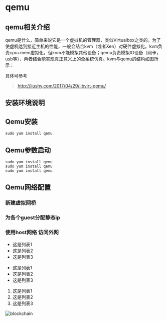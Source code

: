# qemu
## qemu相关介绍

qemu是什么，简单来说它是一个虚拟机的管理器，类似Virtualbox之类的。为了使虚机达到接近主机的性能，一般会结合kvm（或者Xen）对硬件虚拟化。kvm负责cpu+mem虚拟化，但kvm不能模拟其他设备；qemu负责模拟IO设备（网卡，usb等），两者结合能实现真正意义上的全系统仿真。kvm与qemu的结构如图所示：

具体可参考
> http://liushy.com/2017/04/29/libvirt-qemu/

## 安装环境说明

## Qemu安装
`
sudo yum install qemu 
`

## Qemu参数启动
```
sudo yum install qemu 
sudo yum install qemu 
sudo yum install qemu 
```


## Qemu网络配置

### 新建虚拟网桥

### 为各个guest分配静态ip

### 使用host网络 访问外网

- 这是列表1
- 这是列表2
- 这是列表3


* 这是列表1
* 这是列表2
* 这是列表3

1. 这是列表1
2. 这是列表2
3. 这是列表3

![blockchain](https://ss0.bdstatic.com/70cFvHSh_Q1YnxGkpoWK1HF6hhy/it/u=702257389,1274025419&fm=27&gp=0.jpg "区块链")
